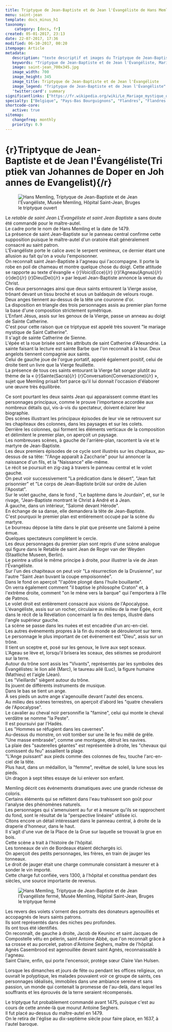 ```yaml
---
title: Triptyque de Jean-Baptiste et de Jean l'Évangéliste de Hans Memling
menu: saint-jean
template: docs_minus_h1
taxonomy:
    category: [docs, fr]
created: 05-01-2017, 23:13
date: 22-07-2017, 17:36
modified: 06-10-2017, 00:20
itempage: Article
metadata:
   description: "texte descriptif et images du Triptyque de Jean-Baptiste et de Jean l'Évangéliste, œuvre de Hans Memling, visible au Musée Memling, Hôpital Saint-Jean de Bruges"
   keywords: "Triptyque de Jean-Baptiste et de Jean l'Évangéliste, Mariage mystique de sainte Catherine, Hôpital Saint-Jean, Bruges, Brugge, Triptiek van Johannes de Doper en Johannes de Evangelist, Hans Memling, Hans Memlinc, Musée Memling"
   image: saint-jean_700x345.jpg
   image_width: 700
   image_height: 345
   image_title: Triptyque de Jean-Baptiste et de Jean l'Évangéliste
   image_legend: "Triptyque de Jean-Baptiste et de Jean l'Évangéliste"
   'twitter:card': summary
significantlinks: ["https://fr.wikipedia.org/wiki/Le_Mariage_mystique_de_sainte_Catherine_(Hans_Memling)"]
specialty: ["Belgique", "Pays-Bas Bourguignons", "Flandres", "Flandres Occidentale", "Bruges", "Brugge", "Musées de Bruges", "Primitifs Flamands", "Renaissance nordique", "Hôpital Saint-Jean", "Musée Hans Memling", "Hans Memling", "Triptyque de Jean-Baptiste et de Jean l'Évangéliste", "Hans Memlinc", "Memling", "Memlinc", "Triptiek van Johannes de Doper en Johannes de Evangelist", "Sint-Janshospitaal"]
shortcode-core:
   active: true
sitemap:
   changefreq: monthly
   priority: 0.9
---
```

# {r}Triptyque&#160;de&#160;Jean-Baptiste&#160;et&#160;de&#160;Jean&#160;l&#39;Évangéliste(Triptiek&#160;van&#160;Johannes&#160;de&#160;Doper&#160;en&#160;Johannes&#160;de&#160;Evangelist){/r}

<figure><picture>
<source
sizes="(max-width: 767px) 98vw, (min-width: 959px) 50vw, 86vw"
srcset="
/user/sites/docs/pages/01.home/06.bruges/01.hopital-saint-jean/01.saint-jean/saint-jean-280.webp 280w,
/user/sites/docs/pages/01.home/06.bruges/01.hopital-saint-jean/01.saint-jean/saint-jean-380.webp 380w,
/user/sites/docs/pages/01.home/06.bruges/01.hopital-saint-jean/01.saint-jean/saint-jean-480.webp 480w,
/user/sites/docs/pages/01.home/06.bruges/01.hopital-saint-jean/01.saint-jean/saint-jean-640.webp 640w,
/user/sites/docs/pages/01.home/06.bruges/01.hopital-saint-jean/01.saint-jean/saint-jean_700x345.webp 700w"
type="image/webp" />
<img
src="/user/sites/docs/pages/01.home/06.bruges/01.hopital-saint-jean/01.saint-jean/saint-jean_700x345.jpg" title="Hans Memling, Triptyque de Jean-Baptiste et de Jean l'Évangéliste, Musée Memling, Hôpital Saint-Jean, Bruges" alt="Hans Memling, Triptyque de Jean-Baptiste et de Jean l'Évangéliste, Musée Memling, Hôpital Saint-Jean, Bruges" class="class-diane-img"
sizes="(max-width: 767px) 98vw, (min-width: 959px) 50vw, 86vw"
srcset="
/user/sites/docs/pages/01.home/06.bruges/01.hopital-saint-jean/01.saint-jean/saint-jean-280.jpg 280w,
/user/sites/docs/pages/01.home/06.bruges/01.hopital-saint-jean/01.saint-jean/saint-jean-380.jpg 380w,
/user/sites/docs/pages/01.home/06.bruges/01.hopital-saint-jean/01.saint-jean/saint-jean-480.jpg 480w,
/user/sites/docs/pages/01.home/06.bruges/01.hopital-saint-jean/01.saint-jean/saint-jean-640.jpg 640w,
/user/sites/docs/pages/01.home/06.bruges/01.hopital-saint-jean/01.saint-jean/saint-jean_700x345.jpg 700w">
</picture><figcaption>le triptyque ouvert</figcaption></figure>

Le _retable de saint Jean L'Évangéliste et saint Jean Baptiste_ a sans doute été commandé pour le maître-autel.  
Le cadre porte le nom de Hans Memling et la date de 1479.  
La présence de saint Jean-Baptiste sur le panneau central confirme cette supposition puisque le maître-autel d'un oratoire était généralement consacré au saint patron.  
L'Évangéliste porte le calice avec le serpent venimeux, ce dernier étant une allusion au fait qu'on a voulu l'empoisonner.  
On reconnaît saint Jean-Baptiste à l'agneau qui l'accompagne.
Il porte la robe en poil de chameau et montre quelque chose du doigt.
Cette attitude se rapporte au texte d'évangile « {r}Voici(Ecce){/r} {r}l&#39;Agneau(Agnus){/r} {r}de(){/r} {r}Dieu(Dei){/r} » par lequel Jean-Baptiste annonce la venue du Christ.  
Ces deux personnages ainsi que deux saints entourent la Vierge assise, trônant devant un tissu broché et sous un baldaquin de velours rouge.  
Deux anges tiennent au-dessus de la tête une couronne d'or.  
La disposition en triangle des trois personnages assis au premier plan forme la base d'une composition strictement symétrique.  
L'Enfant Jésus, assis sur les genoux de la Vierge, passe un anneau au doigt de Sainte Catherine.  
C'est pour cette raison  que ce triptyque est appelé très souvent "le mariage mystique de Saint Catherine".  
Il s'agit de sainte Catherine de Sienne.  
L'épée et la roue brisée sont les attributs de saint Catherine d'Alexandrie.
La sainte faisant la lecture est sainte Barbe que l'on reconnaît à la tour.
Deux angelots tiennent compagnie aux saints.  
Celui de gauche joue de l'orgue portatif, appelé également positif, celui de droite tient un livre que la Vierge feuillette.  
La présence de tous ces saints entourant la Vierge fait songer plutôt au thème de la « {r}Sainte(Sacra){/r} {r}Conversation(Conversazione){/r} », sujet que Memling prisait fort parce qu'il lui donnait l'occasion d'élaborer une œuvre très équilibrée.  

Ce sont pourtant les deux saints Jean qui apparaissent comme étant les personnages principaux, comme le prouve l'importance accordée aux nombreux détails qui, vis-à-vis du spectateur, doivent éclairer leur biographie.  
Des scènes illustrant les principaux épisodes de leur vie se retrouvent sur les chapiteaux des colonnes, dans les paysages et sur les colets.  
Derrière les colonnes, qui forment les éléments verticaux de la composition et délimitent le premier plan, on aperçoit un paysage.  
Les nombreuses scènes, à gauche de l'arrière-plan, racontent la vie et le martyre de Jean-Baptiste.  
Les deux premiers épisodes de ce cycle sont illustrés sur les chapitaux, au-dessus de sa tête: "l'Ange apparaît à Zaccharie" pour lui annoncer la naissance d'un fils, et la "Naissance" elle-même.  
Le récit se poursuit en zig-zag à travers le panneau central et le volet gauche.  
On peut voir successivement "La prédication dans le désert", "Jean fait prisonnier" et "Le corps de Jean-Baptiste brûlé sur ordre de Julien l'Apostat".  
Sur le volet gauche, dans le fond , "Le baptème dans le Jourdain", et, sur le rivage, "Jean-Baptiste montrant le Christ à André et à Jean.  
À gauche, dans un intérieur, "Salomé devant Hérode".  
En échange de sa danse, elle demandera la tête de Jean-Baptiste.  
C'est pourquoi le premier plan est entièrement occupé par la scène du martyre.  
Le bourreau dépose la tête dans le plat que présente une Salomé à peine émue.  
Quelques spectateurs complètent le cercle.  
Les deux personnages du premier plan sont repris d'une scène analogue qui figure dans le Retable de saint Jean de Roger van der Weyden (Staatliche Museen, Berlin).  
Le peintre a utlisé le même principe à droite, pour illustrer la vie de Jean l'Évangéliste.  
Sur l'un des chapiteaux on peut voir "La résurrection de la Drusienne", sur l'autre "Saint Jean buvant la coupe empoisonnée".  
Dans le fond on aperçoit "l'apôtre plongé dans l'huile bouillante".  
On verra également comment "il baptise le philosophe Craton" et, à l'extrême droite, comment "on le mène vers la barque" qui l'emportera à l'île de Patmos.  
Le volet droit est entièrement consacré aux visions de l'Apocalypse.
L'évangéliste, assis sur un rocher, circulaire au milieu de la mer Égée, écrit dans le récit de la Révélation concernant la fin des temps, illustré dans l'angle supérieur gauche.  
La scène se passe dans les nuées et est encadrée d'un arc-en-ciel.  
Les autres événements propres à la fin du monde se dérouleront sur terre.  
Le personnage le plus important de cet événement est "Dieu", assis sur un trône.  
Il tient un sceptre et, posé sur les genoux, le livre aux sept sceaux.  
L'Ageau se lève et, lorsqu'il brisera les sceaux, des séismes se produiront sur la terre.  
Autour du trône sont assis les "Vivants", représentés par les symboles des Évangélistes: le lion ailé (Marc), le taureau ailé (Luc), la figure humaine (Mathieu) et l'aigle (Jean).  
Les "Vieillards" siègent autour du trône.  
Ils jouent de différents instruments de musique.  
Dans le bas se tient un ange.  
À ses pieds un autre ange s'agenouille devant l'autel des encens.  
Au milieu des scènes terrestres, on aperçoit d'abord les "quatre chevaliers de l'Apocalypse".  
Le cavalier au cheval noir personnifie la "famine", celui qui monte le cheval verdâtre se nomme "la Peste".  
Il est poursuivi par l'Hadès.  
Les "Hommes se réfugient dans les cavernes".  
Au-dessus du monstre, on voit tomber sur une île le feu mêlé de grêle.  
"Une masse embrasée", comme une montagne, détruit les navires.  
La plaie des "sauterelles géantes" est représentée à droite, les "chevaux qui comissent du feu" assaillent la plage.  
"L'Ange puissant" aux pieds comme des colonnes de feu, touche l'arc-en-ciel de la tête.  
Plus haut, dans un médaillon, la "femme", revêtue de soleil, la lune sous les pieds.  
Un dragon à sept têtes essaye de lui enlever son enfant.  

Memling décrit ces événements dramatiques avec une grande richesse de coloris.  
Certains éléments qui se reflètent dans l'eau trahissent son goût pour l'analyse des phénomènes naturels.  
Les personnages qui s'amenuisent au fur et à mesure qu'ils se rapprochent du fond, sont le résultat de la "perspective linéaire" utilisée ici.  
Citons encore un détail intéressant  dans le panneau central, à droite de la draperie d'honneur, dans le haut.  
Il s'agit d'une vue de la Place de la Grue sur laquelle se trouvait la grue en bois.  
Cette scène a trait à l'histoire de l'hôpital.  
Les tonneaux de vin de Bordeaux étaient déchargés ici.  
On aperçoit des petits personnages, les frères, en train de jauger les tonneaux.  
Le droit de jauger était une charge communale consistant à mesurer et à sonder le vin importé.  
Cette charge fut confiée, vers 1300, à l'hôpital et constitua pendant des siècles, une source importante de revenus.  

<figure><picture>
<source
sizes="(max-width: 767px) 98vw, (min-width: 959px) 50vw, 86vw"
srcset="
/user/sites/docs/pages/01.home/06.bruges/01.hopital-saint-jean/01.saint-jean/saint-jean-ferme-280.webp 280w,
/user/sites/docs/pages/01.home/06.bruges/01.hopital-saint-jean/01.saint-jean/saint-jean-ferme-380.webp 380w,
/user/sites/docs/pages/01.home/06.bruges/01.hopital-saint-jean/01.saint-jean/saint-jean-ferme-480.webp 480w,
/user/sites/docs/pages/01.home/06.bruges/01.hopital-saint-jean/01.saint-jean/saint-jean-ferme-640.webp 640w,
/user/sites/docs/pages/01.home/06.bruges/01.hopital-saint-jean/01.saint-jean/saint-jean-ferme_700x736.webp 700w"
type="image/webp" />
<img
src="/user/sites/docs/pages/01.home/06.bruges/01.hopital-saint-jean/01.saint-jean/saint-jean-ferme_700x736.jpg" title="Hans Memling, Triptyque de Jean-Baptiste et de Jean l'Évangéliste fermé, Musée Memling, Hôpital Saint-Jean, Bruges" alt="Hans Memling, Triptyque de Jean-Baptiste et de Jean l'Évangéliste fermé, Musée Memling, Hôpital Saint-Jean, Bruges" class="class-diane-img"
sizes="(max-width: 767px) 98vw, (min-width: 959px) 50vw, 86vw"
srcset="
/user/sites/docs/pages/01.home/06.bruges/01.hopital-saint-jean/01.saint-jean/saint-jean-ferme-280.jpg 280w,
/user/sites/docs/pages/01.home/06.bruges/01.hopital-saint-jean/01.saint-jean/saint-jean-ferme-380.jpg 380w,
/user/sites/docs/pages/01.home/06.bruges/01.hopital-saint-jean/01.saint-jean/saint-jean-ferme-480.jpg 480w,
/user/sites/docs/pages/01.home/06.bruges/01.hopital-saint-jean/01.saint-jean/saint-jean-ferme-640.jpg 640w,
/user/sites/docs/pages/01.home/06.bruges/01.hopital-saint-jean/01.saint-jean/saint-jean-ferme_700x736.jpg 700w">
</picture><figcaption>le triptyque fermé</figcaption></figure>

Les revers des volets s'ornent des portraits des donateurs agenouillés et accopagnés de leurs saints patrons.  
Ils sont représentés dans des niches peu profondes.  
Ils ont tous été identifiés.  
On reconnaît, de gauche à droite, Jacob de Keuninc et saint Jacques de Compostelle vêtu en pélerin, saint Antoine Abbé, que l'on reconnaît grâce à sa crosse et au porcelet, patron d'Antoine Seghers, maître de l'hôpital.
Agnès Casembrood est agenouillée devant saint Agnès, reconnaissable à l'agneau.  
Saint Claire, enfin, qui porte l'encensoir, protège sœur Claire Van Hulsen.  

Lorsque les dimanches et jours de fête ou pendant les offices religieux, on ouvrait le polyptique, les malades pouvaient voir ce groupe de saints, ces personnages idéalisés, immobiles dans une ambiance sereine et sans passion, un monde qui contenait la promesse de l'au-delà, dans lequel les souffrants et les éprouvés de la terre seraient récompensés.  

Le triptyque fut probablement commandé avant 1475, puisque c'est au cours de cette année-là que mourut Antoine Seghers.  
Il fut placé au-dessus du maître-autel en 1479.  
On le retira de l'église au dix-septième siècle pour faire place, en 1637, à l'autel baroque.  